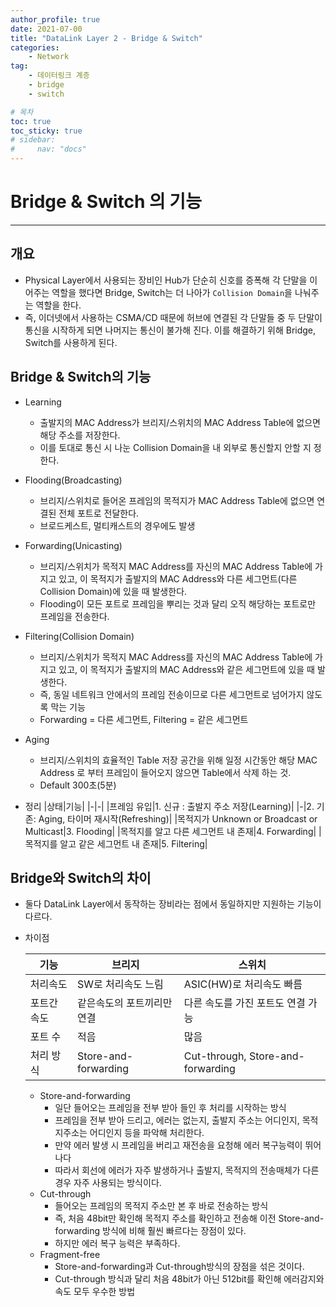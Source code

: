 ```yaml
---
author_profile: true
date: 2021-07-00
title: "DataLink Layer 2 - Bridge & Switch"
categories: 
    - Network
tag: 
    - 데이터링크 계층
    - bridge
    - switch

# 목차
toc: true  
toc_sticky: true 
# sidebar:
#     nav: "docs"
---
```


# Bridge & Switch 의 기능

---

## 개요

- Physical Layer에서 사용되는 장비인 Hub가 단순히 신호를 증폭해 각 단말을 이어주는 역할을 했다면 Bridge, Switch는 더 나아가 `Collision Domain`을 나눠주는 역할을 한다.
- 즉, 이더넷에서 사용하는 CSMA/CD 때문에 허브에 연결된 각 단말들 중 두 단말이 통신을 시작하게 되면 나머지는 통신이 불가해 진다. 이를 해결하기 위해 Bridge, Switch를 사용하게 된다.

## Bridge & Switch의 기능

- Learning 
    - 출발지의 MAC Address가 브리지/스위치의 MAC Address Table에 없으면 해당 주소를 저장한다. 
    - 이를 토대로 통신 시 나눈 Collision Domain을 내 외부로 통신할지 안할 지 정한다.

- Flooding(Broadcasting)
    - 브리지/스위치로 들어온 프레임의 목적지가 MAC Address Table에 없으면 연결된 전체 포트로 전달한다.
    - 브로드케스트, 멀티캐스트의 경우에도 발생

- Forwarding(Unicasting)
    - 브리지/스위치가 목적지 MAC Address를 자신의 MAC Address Table에 가지고 있고, 이 목적지가 출발지의 MAC Address와 다른 세그먼트(다른 Collision Domain)에 있을 때 발생한다.
    - Flooding이 모든 포트로 프레임을 뿌리는 것과 달리 오직 해당하는 포트로만 프레임을 전송한다.

- Filtering(Collision Domain)
    - 브리지/스위치가 목적지 MAC Address를 자신의 MAC Address Table에 가지고 있고, 이 목적지가 출발지의 MAC Address와 같은 세그먼트에 있을 때 발생한다.
    - 즉, 동일 네트워크 안에서의 프레임 전송이므로 다른 세그먼트로 넘어가지 않도록 막는 기능
    - Forwarding = 다른 세그먼트, Filtering = 같은 세그먼트

- Aging
    - 브리지/스위치의 효율적인 Table 저장 공간을 위해 일정 시간동안 해당 MAC Address 로 부터 프레임이 들어오지 않으면 Table에서 삭제 하는 것.
    - Default 300초(5분)

- 정리
    |상태|기능|
    |-|-|
    |프레임 유입|1. 신규 : 출발지 주소 저장(Learning)|
    |-|2. 기존: Aging, 타이머 재시작(Refreshing)|
    |목적지가 Unknown or Broadcast or Multicast|3. Flooding|
    |목적지를 알고 다른 세그먼트 내 존재|4. Forwarding|
    |목적지를 알고 같은 세그먼트 내 존재|5. Filtering|

## Bridge와 Switch의 차이

- 둘다 DataLink Layer에서 동작하는 장비라는 점에서 동일하지만 지원하는 기능이 다르다.
- 차이점

    |기능|브리지|스위치|
    |-|-|-|
    |처리속도|SW로 처리속도 느림|ASIC(HW)로 처리속도 빠름|
    |포트간 속도|같은속도의 포트끼리만 연결|다른 속도를 가진 포트도 연결 가능|
    |포트 수|적음|많음|
    |처리 방식|Store-and-forwarding|Cut-through, Store-and-forwarding|

    - Store-and-forwarding
        - 일단 들어오는 프레임을 전부 받아 들인 후 처리를 시작하는 방식
        - 프레임을 전부 받아 드리고, 에러는 없는지, 출발지 주소는 어디인지, 목적지주소는 어디인지 등을 파악해 처리한다.
        - 만약 에러 발생 시 프레임을 버리고 재전송을 요청해 에러 복구능력이 뛰어나다
        - 따라서 회선에 에러가 자주 발생하거나 출발지, 목적지의 전송매체가 다른경우 자주 사용되는 방식이다.
    - Cut-through
        - 들어오는 프레임의 목적지 주소만 본 후 바로 전송하는 방식
        - 즉, 처음 48bit만 확인해 목적지 주소를 확인하고 전송해 이전 Store-and-forwarding 방식에 비해 훨씬 빠르다는 장점이 있다.
        - 하지만 에러 복구 능력은 부족하다.
    - Fragment-free
        - Store-and-forwarding과 Cut-through방식의 장점을 섞은 것이다.
        - Cut-through 방식과 달리 처음 48bit가 아닌 512bit를 확인해 에러감지와 속도 모두 우수한 방법

